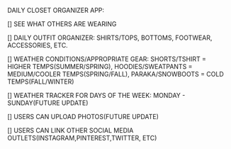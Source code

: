 DAILY CLOSET ORGANIZER APP:


[] SEE WHAT OTHERS ARE WEARING

[] DAILY OUTFIT ORGANIZER: SHIRTS/TOPS, BOTTOMS, FOOTWEAR, ACCESSORIES, ETC.

[] WEATHER CONDITIONS/APPROPRIATE GEAR: SHORTS/TSHIRT = HIGHER TEMPS(SUMMER/SPRING), HOODIES/SWEATPANTS = MEDIUM/COOLER TEMPS(SPRING/FALL), PARAKA/SNOWBOOTS = COLD TEMPS(FALL/WINTER)

[] WEATHER TRACKER FOR DAYS OF THE WEEK: MONDAY - SUNDAY(FUTURE UPDATE)

[] USERS CAN UPLOAD PHOTOS(FUTURE UPDATE)

[] USERS CAN LINK OTHER SOCIAL MEDIA OUTLETS(INSTAGRAM,PINTEREST,TWITTER, ETC)
